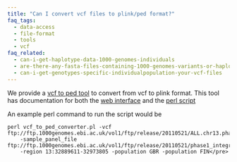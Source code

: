 ```yaml
---
title: "Can I convert vcf files to plink/ped format?"
faq_tags:
  - data-access
  - file-format
  - tools
  - vcf
faq_related:
  - can-i-get-haplotype-data-1000-genomes-individuals
  - are-there-any-fasta-files-containing-1000-genomes-variants-or-haplotypes
  - can-i-get-genotypes-specific-individualpopulation-your-vcf-files
---
```

                    
We provide a [vcf to ped tool](http://browser.1000genomes.org/Homo_sapiens/UserData/Haploview) to convert from vcf to plink format. This tool has documentation for both the [web interface](http://www.1000genomes.org/vcf-ped-converter#Online) and the [perl script](http://www.1000genomes.org/vcf-ped-converter#API%20Script)

An example perl command to run the script would be

    perl vcf_to_ped_converter.pl -vcf ftp://ftp.1000genomes.ebi.ac.uk/vol1/ftp/release/20110521/ALL.chr13.phase1_integrated_calls.20101123.snps_indels_svs.genotypes.vcf.gz
        -sample_panel_file ftp://ftp.1000genomes.ebi.ac.uk/vol1/ftp/release/20110521/phase1_integrated_calls.20101123.ALL.sample_panel
        -region 13:32889611-32973805 -population GBR -population FIN</pre>
